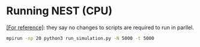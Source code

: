 # Running NEST (CPU)

[[For reference]](https://nest-simulator.readthedocs.io/en/v3.6/hpc/parallel_computing.html#distributed-computing): they say no changes to scripts are required to run in parllel.

```bash
mpirun -np 20 python3 run_simulation.py -N 5000 -t 5000
```

